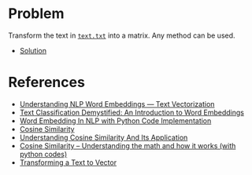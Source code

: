 # Problem

Transform the text in [`text.txt`](https://github.com/diascarolina/i2a2/blob/main/exercise01/text.txt) into a matrix. Any method can be used.

- [Solution]()

# References

- [Understanding NLP Word Embeddings — Text Vectorization](https://towardsdatascience.com/understanding-nlp-word-embeddings-text-vectorization-1a23744f7223)
- [Text Classification Demystified: An Introduction to Word Embeddings](https://www.freecodecamp.org/news/demystify-state-of-the-art-text-classification-word-embeddings/)
- [Word Embedding In NLP with Python Code Implementation](https://www.analyticssteps.com/blogs/word-embedding-nlp-python-code)
- [Cosine Similarity](https://www.sciencedirect.com/topics/computer-science/cosine-similarity)
- [Understanding Cosine Similarity And Its Application](https://towardsdatascience.com/understanding-cosine-similarity-and-its-application-fd42f585296a)
- [Cosine Similarity – Understanding the math and how it works (with python codes)](https://www.machinelearningplus.com/nlp/cosine-similarity/)
- [Transforming a Text to Vector](https://stackoverflow.com/questions/17053459/how-to-transform-a-text-to-vector)
